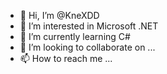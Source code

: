 - 👋 Hi, I’m @KneXDD
- 👀 I’m interested in Microsoft .NET
- 🌱 I’m currently learning C#
- 💞️ I’m looking to collaborate on ...
- 📫 How to reach me ...

<!---
KneXDD/KneXDD is a ✨ special ✨ repository because its `README.md` (this file) appears on your GitHub profile.
You can click the Preview link to take a look at your changes.
--->
